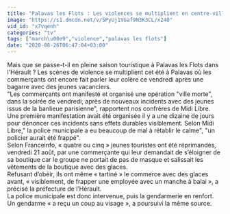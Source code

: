 ```yaml
---
title: "Palavas les Flots : Les violences se multiplient en centre-ville alors que les commer\u00e7ants d\u00e9noncent des jeunes issus de la banlieue parisienne"
image: "https://s1.dmcdn.net/v/SPyUj1VGaf9N3K3CL/x240"
vid_id: "x7vqenh"
categories: "tv"
tags: ["march\u00e9","violence","palavas les flots"]
date: "2020-08-26T06:47:04+03:00"
---
```

Mais que se passe-t-il en pleine saison touristique à Palavas les Flots dans l'Hérault ? Les scènes de violence se multiplient cet été à Palavas où les commerçants ont encore fait parler leur colère ce vendredi après une bagarre avec des jeunes vacanciers.  <br>&quot;Les commerçants ont manifesté et organisé une opération &quot;ville morte&quot;, dans la soirée de vendredi, après de nouveaux incidents avec des jeunes issus de la banlieue parisienne&quot;, rapportent nos confrères de Midi Libre.  <br>Une première manifestation avait été organisée il y a une dizaine de jours pour dénoncer ces incidents sans effets durables visiblement. Selon Midi Libre,&quot; la police municipale a eu beaucoup de mal à rétablir le calme&quot;, &quot;un policier aurait été frappé&quot;.  <br>Selon Franceinfo, « quatre ou cinq » jeunes touristes ont été réprimandés, vendredi 21 août, par une commerçante qui leur demandait de s’éloigner de sa boutique car le groupe ne portait de pas de masque et salissait les vêtements de la boutique avec des glaces.  <br>Refusant d’obéir, ils ont même « tartiné » le commerce avec des glaces avant, « visiblement, de frapper une employée avec un manche à balai », a précisé la préfecture de l’Hérault.  <br>La police municipale est donc intervenue, puis la gendarmerie en renfort. Un gendarme « a reçu un coup au visage », a poursuivi la même source.

